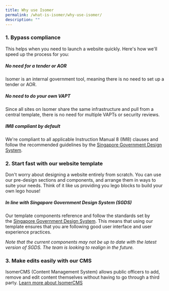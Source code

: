 ```yaml
---
title: Why use Isomer
permalink: /what-is-isomer/why-use-isomer/
description: ""
---
```

### 1. Bypass compliance

This helps when you need to launch a website quickly. Here's how we'll speed up the process for you:

##### No need for a tender or AOR
Isomer is an internal government tool, meaning there is no need to set up a tender or AOR.

##### No need to do your own VAPT
Since all sites on Isomer share the same infrastructure and pull from a central template, there is no need for multiple VAPTs or security reviews.

##### IM8 compliant by default
We're compliant to all applicable Instruction Manual 8 (IM8) clauses and follow the recommended guidelines by the [Singapore Government Design System](https://designsystem.gov.sg/). 


### 2. Start fast with our website template
Don't worry about designing a website entirely from scratch. You can use our pre-design sections and components, and arrange them in ways to suite your needs. Think of it like us providing you lego blocks to build your own lego house!


##### In line with Singapore Government Design System (SGDS)

Our template components reference and follow the standards set by the [Singapore Government Design System](https://designsystem.tech.gov.sg/). This means that using our template ensures that you are following good user interface and user experience practices.

_Note that the current components may not be up to date with the latest version of SGDS. The team is looking to realign in the future._ 

### 3. Make edits easily with our CMS
IsomerCMS (Content Management System) allows public officers to add, remove and edit content themselves without having to go through a third party. 
[Learn more about IsomerCMS](/isomercms)